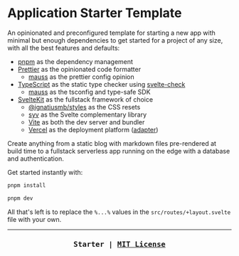 # Application Starter Template

An opinionated and preconfigured template for starting a new app with minimal but enough dependencies to get started for a project of any size, with all the best features and defaults:

- [pnpm](https://pnpm.io/) as the dependency management
- [Prettier](https://prettier.io/) as the opinionated code formatter
  - [mauss](https://github.com/alchemauss/mauss) as the prettier config opinion
- [TypeScript](https://www.typescriptlang.org/) as the static type checker using [svelte-check](https://github.com/sveltejs/language-tools/tree/master/packages/svelte-check)
  - [mauss](https://github.com/alchemauss/mauss) as the tsconfig and type-safe SDK
- [SvelteKit](https://kit.svelte.dev/) as the fullstack framework of choice
  - [@ignatiusmb/styles](https://github.com/ignatiusmb/styles) as the CSS resets
  - [syv](https://github.com/ignatiusmb/syv) as the Svelte complementary library
  - [Vite](https://vitejs.dev/) as both the dev server and bundler
  - [Vercel](https://vercel.com/) as the deployment platform ([adapter](https://kit.svelte.dev/docs/adapter-vercel))

Create anything from a static blog with markdown files pre-rendered at build time to a fullstack serverless app running on the edge with a database and authentication.

Get started instantly with:

```bash
pnpm install

pnpm dev
```

All that's left is to replace the `%...%` values in the `src/routes/+layout.svelte` file with your own.

***

<h3 align="center"><pre>Starter | <a href="LICENSE">MIT License</a></pre></h3>
